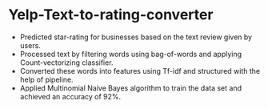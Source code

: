 # Yelp-Text-to-rating-converter

- Predicted star-rating for businesses based on the text review given by users.
- Processed text by filtering words using bag-of-words and applying Count-vectorizing classifier.
- Converted these words into features using Tf-idf and structured with the help of pipeline.
- Applied Multinomial Naive Bayes algorithm to train the data set and achieved an accuracy of 92%.
